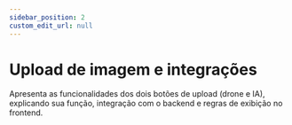 ```yaml
---
sidebar_position: 2
custom_edit_url: null
---
```


# Upload de imagem e integrações

Apresenta as funcionalidades dos dois botões de upload (drone e IA), explicando sua função, integração com o backend e regras de exibição no frontend.


